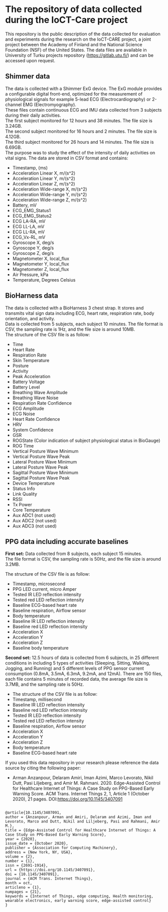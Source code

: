 # The repository of data collected during the IoCT-Care project  
  
This repository is the public description of the data collected for evaluation and experiments during the research on the IoCT-CARE project, a joint project between the Academy of Finland and the National Science Foundation (NSF) of the United States. The data files are available in University of Turku projects repository (https://gitlab.utu.fi/) and can be accessed upon request.
  
## Shimmer data  
The data is collected with a Shimmer ExG device. The ExG module provides a configurable digital front-end, optimized for the measurement of physiological signals for example 5-lead ECG (Electrocardiography) or 2-channel EMG (Electromyography).  
These files contain continuous ECG and IMU data collected from 3 subjects during their daily activities.  
The first subject monitored for 12 hours and 38 minutes. The file size is 3.24GB.  
The second subject monitored for 16 hours and 2 minutes. The file size is 4.12GB.  
The third subject monitored for 26 hours and 14 minutes. The file size is 6.69GB.  
The purpose was to study the effect of the intensity of daily activities on vital signs. The data are stored in CSV format and contains:  
  
- Timestamp, (ms)  
- Acceleration Linear X, m/(s^2)  
- Acceleration Linear Y, m/(s^2)  
- Acceleration Linear Z, m/(s^2)  
- Acceleration Wide-range X, m/(s^2)  
- Acceleration Wide-range Y, m/(s^2)  
- Acceleration Wide-range Z, m/(s^2)  
- Battery, mV  
- ECG_EMG_Status1  
- ECG_EMG_Status2  
- ECG LA-RA, mV  
- ECG LL-LA, mV  
- ECG LL-RA, mV  
- ECG_Vx-RL, mV  
- Gyroscope X, deg/s  
- Gyroscope Y, deg/s  
- Gyroscope Z, deg/s  
- Magnetometer X, local_flux  
- Magnetometer Y, local_flux  
- Magnetometer Z, local_flux  
- Air Pressure, kPa  
- Temperature, Degrees Celsius  
  
## BioHarness data  
The data is collected with a BioHarness 3 chest strap. It stores and transmits vital sign data including ECG, heart rate, respiration rate, body orientation, and activity.   
Data is collected from 5 subjects, each subject 10 minutes. The file format is CSV, the sampling rate is 1Hz, and the file size is around 10MB.  
The structure of the CSV file is as follow:  
  
- Time  
- Heart Rate  
- Respiration Rate  
- Skin Temperature  
- Posture  
- Activity  
- Peak Acceleration  
- Battery Voltage  
- Battery Level  
- Breathing Wave Amplitude  
- Breathing Wave Noise  
- Respiration Rate Confidence  
- ECG Amplitude  
- ECG Noise  
- Heart Rate Confidence  
- HRV  
- System Confidence  
- GSR  
- ROGState (Color indication of subject physiological status in BioGauge)  
- ROG Time  
- Vertical Posture Wave Minimum  
- Vertical Posture Wave Peak  
- Lateral Posture Wave Minimum  
- Lateral Posture Wave Peak  
- Sagittal Posture Wave Minimum  
- Sagittal Posture Wave Peak  
- Device Temperature  
- Status Info  
- Link Quality  
- RSSI  
- Tx Power  
- Core Temperature  
- Aux ADC1 (not used)  
- Aux ADC2 (not used)  
- Aux ADC3 (not used)  
  
  
## PPG data including accurate baselines  
<b>First set:</b> Data collected from 8 subjects, each subject 15 minutes.  
The file format is CSV, the sampling rate is 50Hz, and the file size is around 3.2MB.  
  
The structure of the CSV file is as follow:  
  
- Timestamp, microsecond  
- PPG LED current, micro Amper  
- Tested IR LED reflection intensity   
- Tested red LED reflection intensity  
- Baseline ECG-based heart rate  
- Baseline respiration, Airflow sensor  
- Body temperature  
- Baseline IR LED reflection intensity   
- Baseline red LED reflection intensity  
- Acceleration X  
- Acceleration Y  
- Acceleration Z  
- Baseline body temperature  
  
  
<b>Second set:</b> 12.5 hours of data is collected from 6 subjects, in 25 different conditions in including 5 types of activities (Sleeping, Sitting, Walking, Jogging, and Running) and 5 different levels of PPG sensor current consumption (0.8mA, 3.5mA, 6.3mA, 9.2mA, and 12mA). There are 150 files, each file contains 5 minutes of recorded data, the average file size is 3.7MB, and the sampling rate is 50Hz.  
  
- The structure of the CSV file is as follow:  
- Timestamp, millisecond  
- Baseline IR LED reflection intensity   
- Baseline red LED reflection intensity  
- Tested IR LED reflection intensity   
- Tested red LED reflection intensity  
- Baseline respiration, Airflow sensor  
- Acceleration X  
- Acceleration Y  
- Acceleration Z  
- Body temperature  
- Baseline ECG-based heart rate  

If you used this data repository in your research please reference the data source by citing the following paper:  
- Arman Anzanpour, Delaram Amiri, Iman Azimi, Marco Levorato, Nikil Dutt, Pasi Liljeberg, and Amir M. Rahmani. 2020. Edge-Assisted Control for Healthcare Internet of Things: A Case Study on PPG-Based Early Warning Score. ACM Trans. Internet Things 2, 1, Article 1 (October 2020), 21 pages. DOI:https://doi.org/10.1145/3407091  
  
```

@article{10.1145/3407091,  
author = {Anzanpour, Arman and Amiri, Delaram and Azimi, Iman and Levorato, Marco and Dutt, Nikil and Liljeberg, Pasi and Rahmani, Amir M.},  
title = {Edge-Assisted Control for Healthcare Internet of Things: A Case Study on PPG-Based Early Warning Score},  
year = {2020},  
issue_date = {October 2020},  
publisher = {Association for Computing Machinery},  
address = {New York, NY, USA},  
volume = {2},  
number = {1},  
issn = {2691-1914},  
url = {https://doi.org/10.1145/3407091},  
doi = {10.1145/3407091},  
journal = {ACM Trans. Internet Things},  
month = oct,  
articleno = {1},  
numpages = {21},  
keywords = {Internet of Things, edge computing, Health monitoring, wearable electronics, early warning score, edge-assisted control}  
}  
 
```

